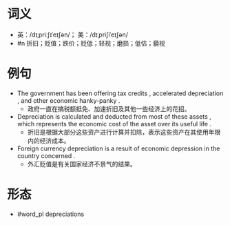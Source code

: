 # 词义
- 英：/dɪˌpriːʃɪˈeɪʃən/； 美：/dɪˌpriʃiˈeɪʃən/
- #n 折旧；贬值；跌价；贬低；轻视；磨损；低估；藐视
# 例句
- The government has been offering tax credits , accelerated depreciation , and other economic hanky-panky .
	- 政府一直在搞税额抵免、加速折旧及其他一些经济上的花招。
- Depreciation is calculated and deducted from most of these assets , which represents the economic cost of the asset over its useful life .
	- 折旧是根据大部分这些资产进行计算并扣除，表示这些资产在其使用年限内的经济成本。
- Foreign currency depreciation is a result of economic depression in the country concerned .
	- 外汇贬值是有关国家经济不景气的结果。
# 形态
- #word_pl depreciations
